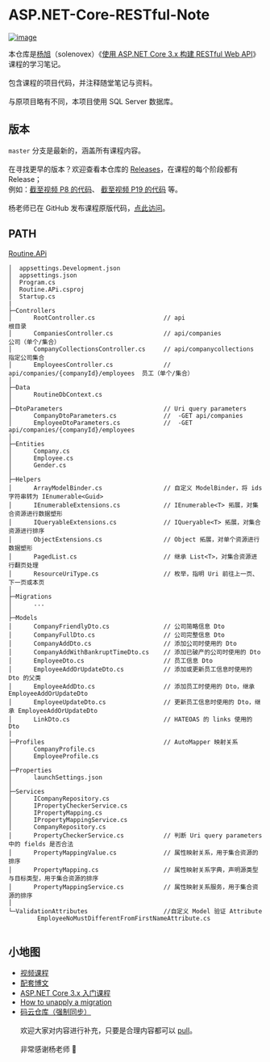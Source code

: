 # ASP.NET-Core-RESTful-Note

[![image](https://raw.githubusercontent.com/Surbowl/ASP.NET-Core-RESTful-Note/master/cover.jpg)](https://www.bilibili.com/video/av77957694)

本仓库是[杨旭](https://www.cnblogs.com/cgzl/)（solenovex）《[使用 ASP.NET Core 3.x 构建 RESTful Web API](https://www.bilibili.com/video/av77957694)》课程的学习笔记。
<br><br>
包含课程的项目代码，并注释随堂笔记与资料。
<br><br>
与原项目略有不同，本项目使用 SQL Server 数据库。

## 版本
`master` 分支是最新的，涵盖所有课程内容。
<br><br>
在寻找更早的版本？欢迎查看本仓库的 [Releases](https://github.com/Surbowl/ASP.NET-Core-RESTful-Note/releases)，在课程的每个阶段都有 Release；
<br>
例如：[截至视频 P8 的代码](https://github.com/Surbowl/ASP.NET-Core-RESTful-Note/releases/tag/P8)、 [截至视频 P19 的代码](https://github.com/Surbowl/ASP.NET-Core-RESTful-Note/releases/tag/P19) 等。
<br><br>
杨老师已在 GitHub 发布课程原版代码，[点此访问](https://github.com/solenovex/ASP.NET-Core-3.x-REST-API-Tutorial-Code)。

## PATH
[Routine.APi](https://github.com/Surbowl/ASP.NET-Core-RESTful-Note/tree/master/Routine/Routine.APi)
```
│  appsettings.Development.json
│  appsettings.json
│  Program.cs
│  Routine.APi.csproj
│  Startup.cs
|
├─Controllers
│      RootController.cs                   // api                                  根目录
│      CompaniesController.cs              // api/companies                        公司（单个/集合）
│      CompanyCollectionsController.cs     // api/companycollections               指定公司集合
│      EmployeesController.cs              // api/companies/{companyId}/employees  员工（单个/集合）
│      
├─Data
│      RoutineDbContext.cs
│      
├─DtoParameters                            // Uri query parameters
│      CompanyDtoParameters.cs             //  -GET api/companies   
│      EmployeeDtoParameters.cs            //  -GET api/companies/{companyId}/employees
│      
├─Entities
│      Company.cs
│      Employee.cs
│      Gender.cs
│      
├─Helpers
│      ArrayModelBinder.cs                 // 自定义 ModelBinder，将 ids 字符串转为 IEnumerable<Guid>
│      IEnumerableExtensions.cs            // IEnumerable<T> 拓展，对集合资源进行数据塑形
│      IQueryableExtensions.cs             // IQueryable<T> 拓展，对集合资源进行排序
│      ObjectExtensions.cs                 // Object 拓展，对单个资源进行数据塑形
│      PagedList.cs                        // 继承 List<T>，对集合资源进行翻页处理
│      ResourceUriType.cs                  // 枚举，指明 Uri 前往上一页、下一页或本页
│      
├─Migrations
│      ...
│      
├─Models
│      CompanyFriendlyDto.cs               // 公司简略信息 Dto
│      CompanyFullDto.cs                   // 公司完整信息 Dto
│      CompanyAddDto.cs                    // 添加公司时使用的 Dto
│      CompanyAddWithBankruptTimeDto.cs    // 添加已破产的公司时使用的 Dto
│      EmployeeDto.cs                      // 员工信息 Dto
│      EmployeeAddOrUpdateDto.cs           // 添加或更新员工信息时使用的 Dto 的父类
│      EmployeeAddDto.cs                   // 添加员工时使用的 Dto，继承 EmployeeAddOrUpdateDto
│      EmployeeUpdateDto.cs                // 更新员工信息时使用的 Dto，继承 EmployeeAddOrUpdateDto
│      LinkDto.cs                          // HATEOAS 的 links 使用的 Dto
|     
├─Profiles                                 // AutoMapper 映射关系
│      CompanyProfile.cs
│      EmployeeProfile.cs
│      
├─Properties
│      launchSettings.json
│      
├─Services
│      ICompanyRepository.cs
│      IPropertyCheckerService.cs
│      IPropertyMapping.cs
│      IPropertyMappingService.cs
│      CompanyRepository.cs
│      PropertyCheckerService.cs           // 判断 Uri query parameters 中的 fields 是否合法
│      PropertyMappingValue.cs             // 属性映射关系，用于集合资源的排序
│      PropertyMapping.cs                  // 属性映射关系字典，声明源类型与目标类型，用于集合资源的排序
│      PropertyMappingService.cs           // 属性映射关系服务，用于集合资源的排序
│      
└─ValidationAttributes                     //自定义 Model 验证 Attribute
        EmployeeNoMustDifferentFromFirstNameAttribute.cs  
        
```

## 小地图
- [视频课程](https://www.bilibili.com/video/av77957694)
- [配套博文](https://www.cnblogs.com/cgzl/p/11814971.html)
- [ASP.NET Core 3.x 入门课程](https://www.bilibili.com/video/av65313713)
- [How to unapply a migration](https://stackoverflow.com/questions/38192450/how-to-unapply-a-migration-in-asp-net-core-with-ef-core)
- [码云仓库（强制同步）](https://gitee.com/surbowl/ASP.NET-Core-RESTful-Note)
<br><br>
欢迎大家对内容进行补充，只要是合理内容都可以 [pull](https://github.com/Surbowl/ASP.NET-Core-RESTful-Note/pulls)。
<br><br>
非常感谢杨老师 🤗
